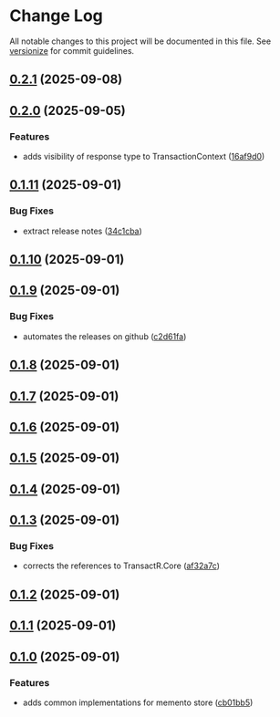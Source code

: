 # Change Log

All notable changes to this project will be documented in this file. See [versionize](https://github.com/versionize/versionize) for commit guidelines.

<a name="0.2.1"></a>
## [0.2.1](https://www.github.com/lucafabbri/TransactR/releases/tag/v0.2.1) (2025-09-08)

<a name="0.2.0"></a>
## [0.2.0](https://www.github.com/lucafabbri/TransactR/releases/tag/v0.2.0) (2025-09-05)

### Features

* adds visibility of response type to TransactionContext ([16af9d0](https://www.github.com/lucafabbri/TransactR/commit/16af9d05bc201c4547f1712043b535b4e93a2add))

<a name="0.1.11"></a>
## [0.1.11](https://www.github.com/lucafabbri/TransactR/releases/tag/v0.1.11) (2025-09-01)

### Bug Fixes

* extract release notes ([34c1cba](https://www.github.com/lucafabbri/TransactR/commit/34c1cbad279a6ebdce64a95b76308b3fd30ef16d))

<a name="0.1.10"></a>
## [0.1.10](https://www.github.com/lucafabbri/TransactR/releases/tag/v0.1.10) (2025-09-01)

<a name="0.1.9"></a>
## [0.1.9](https://www.github.com/lucafabbri/TransactR/releases/tag/v0.1.9) (2025-09-01)

### Bug Fixes

* automates the releases on github ([c2d61fa](https://www.github.com/lucafabbri/TransactR/commit/c2d61fab60d2b67811479d707855547fb525f753))

<a name="0.1.8"></a>
## [0.1.8](https://www.github.com/lucafabbri/TransactR/releases/tag/v0.1.8) (2025-09-01)

<a name="0.1.7"></a>
## [0.1.7](https://www.github.com/lucafabbri/TransactR/releases/tag/v0.1.7) (2025-09-01)

<a name="0.1.6"></a>
## [0.1.6](https://www.github.com/lucafabbri/TransactR/releases/tag/v0.1.6) (2025-09-01)

<a name="0.1.5"></a>
## [0.1.5](https://www.github.com/lucafabbri/TransactR/releases/tag/v0.1.5) (2025-09-01)

<a name="0.1.4"></a>
## [0.1.4](https://www.github.com/lucafabbri/TransactR/releases/tag/v0.1.4) (2025-09-01)

<a name="0.1.3"></a>
## [0.1.3](https://www.github.com/lucafabbri/TransactR/releases/tag/v0.1.3) (2025-09-01)

### Bug Fixes

* corrects the references to TransactR.Core ([af32a7c](https://www.github.com/lucafabbri/TransactR/commit/af32a7c227d934e228fc3a9087231f0793673d8f))

<a name="0.1.2"></a>
## [0.1.2](https://www.github.com/lucafabbri/TransactR/releases/tag/v0.1.2) (2025-09-01)

<a name="0.1.1"></a>
## [0.1.1](https://www.github.com/lucafabbri/TransactR/releases/tag/v0.1.1) (2025-09-01)

<a name="0.1.0"></a>
## [0.1.0](https://www.github.com/lucafabbri/TransactR/releases/tag/v0.1.0) (2025-09-01)

### Features

* adds common implementations for memento store ([cb01bb5](https://www.github.com/lucafabbri/TransactR/commit/cb01bb54832e638dae394471ecf2f149522049c9))

